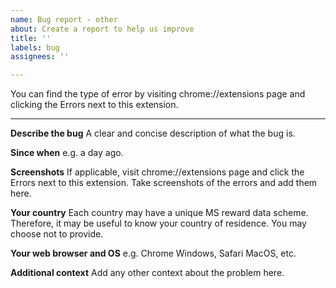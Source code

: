 ```yaml
---
name: Bug report - other
about: Create a report to help us improve
title: ''
labels: bug
assignees: ''

---
```


You can find the type of error by visiting chrome://extensions page and clicking the Errors next to this extension.

---------------------------------------------------------

**Describe the bug**
A clear and concise description of what the bug is.

**Since when**
e.g. a day ago.

**Screenshots**
If applicable, visit chrome://extensions page and click the Errors next to this extension. Take screenshots of the errors and add them here.

**Your country**
Each country may have a unique MS reward data scheme. Therefore, it may be useful to know your country of residence. You may choose not to provide.

**Your web browser and OS**
e.g. Chrome Windows, Safari MacOS, etc.

**Additional context**
Add any other context about the problem here.
